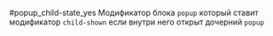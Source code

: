 #popup_child-state_yes
Модификатор блока `popup` который ставит модификатор `child-shown` если внутри него открыт
дочерний `popup`
